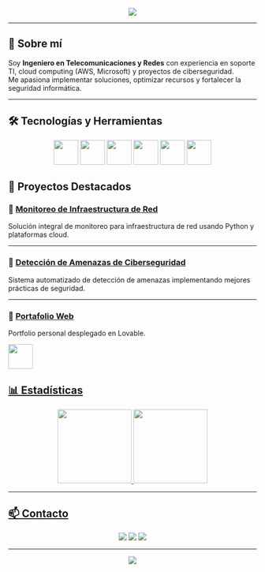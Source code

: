 <!-- Banner superior -->
<p align="center">
  <img src="https://capsule-render.vercel.app/api?type=waving&color=0:3A7BD5,100:00D2FF&height=200&section=header&text=Marco%20Jara%20Cuevas&fontSize=40&fontColor=ffffff&animation=fadeIn&fontAlignY=35" />
</p>

---

## 👋 Sobre mí  
Soy **Ingeniero en Telecomunicaciones y Redes** con experiencia en soporte TI, cloud computing (AWS, Microsoft) y proyectos de ciberseguridad.  
Me apasiona implementar soluciones, optimizar recursos y fortalecer la seguridad informática.  

---

## 🛠️ Tecnologías y Herramientas  

<p align="center">
  <!-- Usa íconos SVG de devicon/simple-icons -->
  <img src="https://i0.wp.com/www.spideronline.co.uk/wp-content/uploads/2024/11/aws.png?fit=597%2C597&ssl=1" width="50" height="50"/> 
  <img src="https://cdn.jsdelivr.net/gh/devicons/devicon/icons/linux/linux-original.svg" width="50" height="50"/>
  <img src="https://desafiolatam.com/wp-content/uploads/2024/05/cropped-flaticon-latam.png" width="50" height="50"/>
  <img src="https://cdn.jsdelivr.net/gh/devicons/devicon/icons/python/python-original.svg" width="50" height="50"/>
  <img src="https://encrypted-tbn0.gstatic.com/images?q=tbn:ANd9GcSG4VOPDsSBOe5Eeqz-4kiwFIcz5VdzzJUaUg&s" width="50" height="50"/>
  <img src="https://cdn-icons-png.flaticon.com/512/10349/10349752.png" width="50" height="50"/>
</p>

## 🚀 Proyectos Destacados  

### 🔹 [Monitoreo de Infraestructura de Red](https://github.com/Mark0hara/zabbix-project)  
Solución integral de monitoreo para infraestructura de red usando Python y plataformas cloud.  

---

### 🔹 [Detección de Amenazas de Ciberseguridad](https://github.com/Mark0hara/acme-express)  
Sistema automatizado de detección de amenazas implementando mejores prácticas de seguridad.  


---

### 🔹 [Portafolio Web](https://markoharait.lovable.app/)  
Portfolio personal desplegado en Lovable.  

<p align="left">
  <a href="https://markoharait.lovable.app"><img src="https://images.g2crowd.com/uploads/product/image/03c1f82cebedaa47c37976d727ab34f6/lovable.png" width="50" height="50"/>
</p>


## 📊 Estadísticas  

<p align="center">
  <img src="https://github-readme-stats.vercel.app/api?username=Mark0hara&show_icons=true&theme=tokyonight" height="150" />
  <img src="https://github-readme-stats.vercel.app/api/top-langs/?username=Mark0hara&layout=compact&theme=tokyonight" height="150" />
</p>

---

## 📫 Contacto  

<p align="center">
  <a href="marco.antonio.jc2000@gmail.com"><img src="https://img.shields.io/badge/Email-D14836?style=for-the-badge&logo=gmail&logoColor=white"></a>
  <a href="https://www.linkedin.com/in/markoharasba580/"><img src="https://img.shields.io/badge/LinkedIn-0077B5?style=for-the-badge&logo=linkedin&logoColor=white"></a>
  <a href="https://markoharait.lovable.app"><img src="https://img.shields.io/badge/Portfolio-24292e?style=for-the-badge&logo=githubpages&logoColor=white"></a>
</p>

---

<p align="center">
  <img src="https://capsule-render.vercel.app/api?type=waving&color=0:3A7BD5,100:00D2FF&height=120&section=footer"/>
</p>

